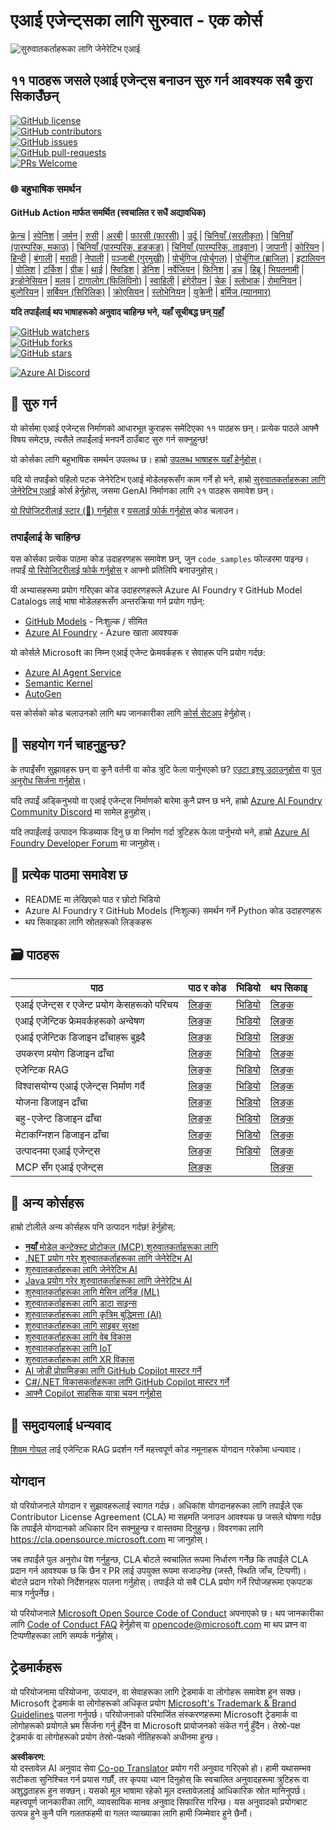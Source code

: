 <!--
CO_OP_TRANSLATOR_METADATA:
{
  "original_hash": "9b4c2650691b24b20e0c912d01a466a2",
  "translation_date": "2025-08-21T12:44:42+00:00",
  "source_file": "README.md",
  "language_code": "ne"
}
-->
# एआई एजेन्ट्सका लागि सुरुवात - एक कोर्स

![सुरुवातकर्ताहरूका लागि जेनेरेटिभ एआई](../../translated_images/repo-thumbnail.083b24afed61b6dd27a7fc53798bebe9edf688a41031163a1fca9f61c64d63ec.ne.png)

## ११ पाठहरू जसले एआई एजेन्ट्स बनाउन सुरु गर्न आवश्यक सबै कुरा सिकाउँछन्

[![GitHub license](https://img.shields.io/github/license/microsoft/ai-agents-for-beginners.svg)](https://github.com/microsoft/ai-agents-for-beginners/blob/master/LICENSE?WT.mc_id=academic-105485-koreyst)  
[![GitHub contributors](https://img.shields.io/github/contributors/microsoft/ai-agents-for-beginners.svg)](https://GitHub.com/microsoft/ai-agents-for-beginners/graphs/contributors/?WT.mc_id=academic-105485-koreyst)  
[![GitHub issues](https://img.shields.io/github/issues/microsoft/ai-agents-for-beginners.svg)](https://GitHub.com/microsoft/ai-agents-for-beginners/issues/?WT.mc_id=academic-105485-koreyst)  
[![GitHub pull-requests](https://img.shields.io/github/issues-pr/microsoft/ai-agents-for-beginners.svg)](https://GitHub.com/microsoft/ai-agents-for-beginners/pulls/?WT.mc_id=academic-105485-koreyst)  
[![PRs Welcome](https://img.shields.io/badge/PRs-welcome-brightgreen.svg?style=flat-square)](http://makeapullrequest.com?WT.mc_id=academic-105485-koreyst)

### 🌐 बहुभाषिक समर्थन

#### GitHub Action मार्फत समर्थित (स्वचालित र सधैं अद्यावधिक)

[फ्रेन्च](../fr/README.md) | [स्पेनिश](../es/README.md) | [जर्मन](../de/README.md) | [रुसी](../ru/README.md) | [अरबी](../ar/README.md) | [फारसी (फारसी)](../fa/README.md) | [उर्दू](../ur/README.md) | [चिनियाँ (सरलीकृत)](../zh/README.md) | [चिनियाँ (पारम्परिक, मकाउ)](../mo/README.md) | [चिनियाँ (पारम्परिक, हङकङ)](../hk/README.md) | [चिनियाँ (पारम्परिक, ताइवान)](../tw/README.md) | [जापानी](../ja/README.md) | [कोरियन](../ko/README.md) | [हिन्दी](../hi/README.md) | [बंगाली](../bn/README.md) | [मराठी](../mr/README.md) | [नेपाली](./README.md) | [पञ्जाबी (गुरमुखी)](../pa/README.md) | [पोर्चुगिज (पोर्चुगल)](../pt/README.md) | [पोर्चुगिज (ब्राजिल)](../br/README.md) | [इटालियन](../it/README.md) | [पोलिश](../pl/README.md) | [टर्किश](../tr/README.md) | [ग्रीक](../el/README.md) | [थाई](../th/README.md) | [स्विडिश](../sv/README.md) | [डेनिश](../da/README.md) | [नर्वेजियन](../no/README.md) | [फिनिश](../fi/README.md) | [डच](../nl/README.md) | [हिब्रू](../he/README.md) | [भियतनामी](../vi/README.md) | [इन्डोनेसियन](../id/README.md) | [मलय](../ms/README.md) | [टागालोग (फिलिपिनो)](../tl/README.md) | [स्वाहिली](../sw/README.md) | [हंगेरीयन](../hu/README.md) | [चेक](../cs/README.md) | [स्लोभाक](../sk/README.md) | [रोमानियन](../ro/README.md) | [बुल्गेरियन](../bg/README.md) | [सर्बियन (सिरिलिक)](../sr/README.md) | [क्रोएसियन](../hr/README.md) | [स्लोभेनियन](../sl/README.md) | [युक्रेनी](../uk/README.md) | [बर्मिज (म्यानमार)](../my/README.md)

**यदि तपाईंलाई थप भाषाहरूको अनुवाद चाहिन्छ भने, यहाँ सूचीबद्ध छन् [यहाँ](https://github.com/Azure/co-op-translator/blob/main/getting_started/supported-languages.md)**

[![GitHub watchers](https://img.shields.io/github/watchers/microsoft/ai-agents-for-beginners.svg?style=social&label=Watch)](https://GitHub.com/microsoft/ai-agents-for-beginners/watchers/?WT.mc_id=academic-105485-koreyst)  
[![GitHub forks](https://img.shields.io/github/forks/microsoft/ai-agents-for-beginners.svg?style=social&label=Fork)](https://GitHub.com/microsoft/ai-agents-for-beginners/network/?WT.mc_id=academic-105485-koreyst)  
[![GitHub stars](https://img.shields.io/github/stars/microsoft/ai-agents-for-beginners.svg?style=social&label=Star)](https://GitHub.com/microsoft/ai-agents-for-beginners/stargazers/?WT.mc_id=academic-105485-koreyst)

[![Azure AI Discord](https://dcbadge.limes.pink/api/server/kzRShWzttr)](https://discord.gg/kzRShWzttr)

## 🌱 सुरु गर्न

यो कोर्समा एआई एजेन्ट्स निर्माणको आधारभूत कुराहरू समेटिएका ११ पाठहरू छन्। प्रत्येक पाठले आफ्नै विषय समेट्छ, त्यसैले तपाईंलाई मनपर्ने ठाउँबाट सुरु गर्न सक्नुहुन्छ!

यो कोर्सका लागि बहुभाषिक समर्थन उपलब्ध छ। हाम्रो [उपलब्ध भाषाहरू यहाँ हेर्नुहोस्](../..)।

यदि यो तपाईंको पहिलो पटक जेनेरेटिभ एआई मोडेलहरूसँग काम गर्ने हो भने, हाम्रो [सुरुवातकर्ताहरूका लागि जेनेरेटिभ एआई](https://aka.ms/genai-beginners) कोर्स हेर्नुहोस्, जसमा GenAI निर्माणका लागि २१ पाठहरू समावेश छन्।

[यो रिपोजिटरीलाई स्टार (🌟) गर्नुहोस्](https://docs.github.com/en/get-started/exploring-projects-on-github/saving-repositories-with-stars?WT.mc_id=academic-105485-koreyst) र [यसलाई फोर्क गर्नुहोस्](https://github.com/microsoft/ai-agents-for-beginners/fork) कोड चलाउन।

### तपाईंलाई के चाहिन्छ

यस कोर्सका प्रत्येक पाठमा कोड उदाहरणहरू समावेश छन्, जुन `code_samples` फोल्डरमा पाइन्छ। तपाईं [यो रिपोजिटरीलाई फोर्क गर्नुहोस्](https://github.com/microsoft/ai-agents-for-beginners/fork) र आफ्नो प्रतिलिपि बनाउनुहोस्।

यी अभ्यासहरूमा प्रयोग गरिएका कोड उदाहरणहरूले Azure AI Foundry र GitHub Model Catalogs लाई भाषा मोडेलहरूसँग अन्तरक्रिया गर्न प्रयोग गर्छन्:

- [GitHub Models](https://aka.ms/ai-agents-beginners/github-models) - निःशुल्क / सीमित
- [Azure AI Foundry](https://aka.ms/ai-agents-beginners/ai-foundry) - Azure खाता आवश्यक

यो कोर्सले Microsoft का निम्न एआई एजेन्ट फ्रेमवर्कहरू र सेवाहरू पनि प्रयोग गर्दछ:

- [Azure AI Agent Service](https://aka.ms/ai-agents-beginners/ai-agent-service)  
- [Semantic Kernel](https://aka.ms/ai-agents-beginners/semantic-kernel)  
- [AutoGen](https://aka.ms/ai-agents/autogen)

यस कोर्सको कोड चलाउनको लागि थप जानकारीका लागि [कोर्स सेटअप](./00-course-setup/README.md) हेर्नुहोस्।

## 🙏 सहयोग गर्न चाहनुहुन्छ?

के तपाईंसँग सुझावहरू छन् वा कुनै वर्तनी वा कोड त्रुटि फेला पार्नुभएको छ? [एउटा इश्यू उठाउनुहोस्](https://github.com/microsoft/ai-agents-for-beginners/issues?WT.mc_id=academic-105485-koreyst) वा [पुल अनुरोध सिर्जना गर्नुहोस्](https://github.com/microsoft/ai-agents-for-beginners/pulls?WT.mc_id=academic-105485-koreyst)।

यदि तपाईं अड्किनुभयो वा एआई एजेन्ट्स निर्माणको बारेमा कुनै प्रश्न छ भने, हाम्रो [Azure AI Foundry Community Discord](https://discord.gg/kzRShWzttr) मा सामेल हुनुहोस्।

यदि तपाईंलाई उत्पादन फिडब्याक दिनु छ वा निर्माण गर्दा त्रुटिहरू फेला पार्नुभयो भने, हाम्रो [Azure AI Foundry Developer Forum](https://aka.ms/azureaifoundry/forum) मा जानुहोस्।

## 📂 प्रत्येक पाठमा समावेश छ

- README मा लेखिएको पाठ र छोटो भिडियो  
- Azure AI Foundry र GitHub Models (निःशुल्क) समर्थन गर्ने Python कोड उदाहरणहरू  
- थप सिकाइका लागि स्रोतहरूको लिङ्कहरू  

## 🗃️ पाठहरू

| **पाठ**                                  | **पाठ र कोड**                                   | **भिडियो**                                                  | **थप सिकाइ**                                                                          |
|------------------------------------------|------------------------------------------------|------------------------------------------------------------|---------------------------------------------------------------------------------------|
| एआई एजेन्ट्स र एजेन्ट प्रयोग केसहरूको परिचय | [लिङ्क](./01-intro-to-ai-agents/README.md)      | [भिडियो](https://youtu.be/3zgm60bXmQk?si=z8QygFvYQv-9WtO1)  | [लिङ्क](https://aka.ms/ai-agents-beginners/collection?WT.mc_id=academic-105485-koreyst) |
| एआई एजेन्टिक फ्रेमवर्कहरूको अन्वेषण       | [लिङ्क](./02-explore-agentic-frameworks/README.md) | [भिडियो](https://youtu.be/ODwF-EZo_O8?si=Vawth4hzVaHv-u0H)  | [लिङ्क](https://aka.ms/ai-agents-beginners/collection?WT.mc_id=academic-105485-koreyst) |
| एआई एजेन्टिक डिजाइन ढाँचाहरू बुझ्दै       | [लिङ्क](./03-agentic-design-patterns/README.md) | [भिडियो](https://youtu.be/m9lM8qqoOEA?si=BIzHwzstTPL8o9GF)  | [लिङ्क](https://aka.ms/ai-agents-beginners/collection?WT.mc_id=academic-105485-koreyst) |
| उपकरण प्रयोग डिजाइन ढाँचा                 | [लिङ्क](./04-tool-use/README.md)                | [भिडियो](https://youtu.be/vieRiPRx-gI?si=2z6O2Xu2cu_Jz46N)  | [लिङ्क](https://aka.ms/ai-agents-beginners/collection?WT.mc_id=academic-105485-koreyst) |
| एजेन्टिक RAG                              | [लिङ्क](./05-agentic-rag/README.md)             | [भिडियो](https://youtu.be/WcjAARvdL7I?si=gKPWsQpKiIlDH9A3)  | [लिङ्क](https://aka.ms/ai-agents-beginners/collection?WT.mc_id=academic-105485-koreyst) |
| विश्वासयोग्य एआई एजेन्ट्स निर्माण गर्दै     | [लिङ्क](./06-building-trustworthy-agents/README.md) | [भिडियो](https://youtu.be/iZKkMEGBCUQ?si=jZjpiMnGFOE9L8OK)  | [लिङ्क](https://aka.ms/ai-agents-beginners/collection?WT.mc_id=academic-105485-koreyst) |
| योजना डिजाइन ढाँचा                        | [लिङ्क](./07-planning-design/README.md)         | [भिडियो](https://youtu.be/kPfJ2BrBCMY?si=6SC_iv_E5-mzucnC)  | [लिङ्क](https://aka.ms/ai-agents-beginners/collection?WT.mc_id=academic-105485-koreyst) |
| बहु-एजेन्ट डिजाइन ढाँचा                   | [लिङ्क](./08-multi-agent/README.md)             | [भिडियो](https://youtu.be/V6HpE9hZEx0?si=rMgDhEu7wXo2uo6g)  | [लिङ्क](https://aka.ms/ai-agents-beginners/collection?WT.mc_id=academic-105485-koreyst) |
| मेटाकग्निशन डिजाइन ढाँचा                  | [लिङ्क](./09-metacognition/README.md)           | [भिडियो](https://youtu.be/His9R6gw6Ec?si=8gck6vvdSNCt6OcF)  | [लिङ्क](https://aka.ms/ai-agents-beginners/collection?WT.mc_id=academic-105485-koreyst) |
| उत्पादनमा एआई एजेन्ट्स                    | [लिङ्क](./10-ai-agents-production/README.md)    | [भिडियो](https://youtu.be/l4TP6IyJxmQ?si=31dnhexRo6yLRJDl)  | [लिङ्क](https://aka.ms/ai-agents-beginners/collection?WT.mc_id=academic-105485-koreyst) |
| MCP सँग एआई एजेन्ट्स                      | [लिङ्क](./11-mcp/README.md)                     |                                                            | [लिङ्क](https://aka.ms/mcp-for-beginners)                                               |

## 🎒 अन्य कोर्सहरू

हाम्रो टोलीले अन्य कोर्सहरू पनि उत्पादन गर्दछ! हेर्नुहोस्:
- [**नयाँ** मोडेल कन्टेक्स्ट प्रोटोकल (MCP) शुरुवातकर्ताहरूका लागि](https://github.com/microsoft/mcp-for-beginners?WT.mc_id=academic-105485-koreyst)
- [.NET प्रयोग गरेर शुरुवातकर्ताहरूका लागि जेनेरेटिभ AI](https://github.com/microsoft/Generative-AI-for-beginners-dotnet?WT.mc_id=academic-105485-koreyst)
- [शुरुवातकर्ताहरूका लागि जेनेरेटिभ AI](https://github.com/microsoft/generative-ai-for-beginners?WT.mc_id=academic-105485-koreyst)
- [Java प्रयोग गरेर शुरुवातकर्ताहरूका लागि जेनेरेटिभ AI](https://github.com/microsoft/generative-ai-for-beginners-java?WT.mc_id=academic-105485-koreyst)
- [शुरुवातकर्ताहरूका लागि मेसिन लर्निङ (ML)](https://aka.ms/ml-beginners?WT.mc_id=academic-105485-koreyst)
- [शुरुवातकर्ताहरूका लागि डाटा साइन्स](https://aka.ms/datascience-beginners?WT.mc_id=academic-105485-koreyst)
- [शुरुवातकर्ताहरूका लागि कृत्रिम बुद्धिमत्ता (AI)](https://aka.ms/ai-beginners?WT.mc_id=academic-105485-koreyst)
- [शुरुवातकर्ताहरूका लागि साइबर सुरक्षा](https://github.com/microsoft/Security-101??WT.mc_id=academic-96948-sayoung)
- [शुरुवातकर्ताहरूका लागि वेब विकास](https://aka.ms/webdev-beginners?WT.mc_id=academic-105485-koreyst)
- [शुरुवातकर्ताहरूका लागि IoT](https://aka.ms/iot-beginners?WT.mc_id=academic-105485-koreyst)
- [शुरुवातकर्ताहरूका लागि XR विकास](https://github.com/microsoft/xr-development-for-beginners?WT.mc_id=academic-105485-koreyst)
- [AI जोडी प्रोग्रामिङका लागि GitHub Copilot मास्टर गर्ने](https://aka.ms/GitHubCopilotAI?WT.mc_id=academic-105485-koreyst)
- [C#/.NET विकासकर्ताहरूका लागि GitHub Copilot मास्टर गर्ने](https://github.com/microsoft/mastering-github-copilot-for-dotnet-csharp-developers?WT.mc_id=academic-105485-koreyst)
- [आफ्नै Copilot साहसिक यात्रा चयन गर्नुहोस्](https://github.com/microsoft/CopilotAdventures?WT.mc_id=academic-105485-koreyst)

## 🌟 समुदायलाई धन्यवाद

[शिवम गोयल](https://www.linkedin.com/in/shivam2003/) लाई एजेन्टिक RAG प्रदर्शन गर्ने महत्त्वपूर्ण कोड नमूनाहरू योगदान गरेकोमा धन्यवाद। 

## योगदान

यो परियोजनाले योगदान र सुझावहरूलाई स्वागत गर्दछ। अधिकांश योगदानहरूका लागि तपाईंले एक 
Contributor License Agreement (CLA) मा सहमति जनाउन आवश्यक छ जसले घोषणा गर्दछ कि तपाईंले योगदानको अधिकार दिन सक्नुहुन्छ र वास्तवमा दिनुहुन्छ। 
विवरणका लागि <https://cla.opensource.microsoft.com> मा जानुहोस्।

जब तपाईंले पुल अनुरोध पेश गर्नुहुन्छ, CLA बोटले स्वचालित रूपमा निर्धारण गर्नेछ कि तपाईंले CLA प्रदान गर्न आवश्यक छ कि छैन र PR लाई उपयुक्त रूपमा सजाउनेछ (जस्तै, स्थिति जाँच, टिप्पणी)। 
बोटले प्रदान गरेको निर्देशनहरू पालना गर्नुहोस्। तपाईंले यो सबै CLA प्रयोग गर्ने रिपोजहरूमा एकपटक मात्र गर्नुपर्नेछ।

यो परियोजनाले [Microsoft Open Source Code of Conduct](https://opensource.microsoft.com/codeofconduct/) अपनाएको छ। 
थप जानकारीका लागि [Code of Conduct FAQ](https://opensource.microsoft.com/codeofconduct/faq/) हेर्नुहोस् वा 
[opencode@microsoft.com](mailto:opencode@microsoft.com) मा थप प्रश्न वा टिप्पणीहरूका लागि सम्पर्क गर्नुहोस्।

## ट्रेडमार्कहरू

यो परियोजनामा परियोजना, उत्पादन, वा सेवाहरूका लागि ट्रेडमार्क वा लोगोहरू समावेश हुन सक्छ। 
Microsoft ट्रेडमार्क वा लोगोहरूको अधिकृत प्रयोग [Microsoft's Trademark & Brand Guidelines](https://www.microsoft.com/legal/intellectualproperty/trademarks/usage/general) पालना गर्नुपर्छ। 
परियोजनाको परिमार्जित संस्करणहरूमा Microsoft ट्रेडमार्क वा लोगोहरूको प्रयोगले भ्रम सिर्जना गर्नु हुँदैन वा Microsoft प्रायोजनको संकेत गर्नु हुँदैन। 
तेस्रो-पक्ष ट्रेडमार्क वा लोगोहरूको प्रयोग तेस्रो-पक्षको नीतिहरूको अधीनमा हुन्छ।

**अस्वीकरण**:  
यो दस्तावेज़ AI अनुवाद सेवा [Co-op Translator](https://github.com/Azure/co-op-translator) प्रयोग गरी अनुवाद गरिएको हो। हामी यथासम्भव सटीकता सुनिश्चित गर्न प्रयास गर्छौं, तर कृपया ध्यान दिनुहोस् कि स्वचालित अनुवादहरूमा त्रुटिहरू वा अशुद्धताहरू हुन सक्छन्। यसको मूल भाषामा रहेको मूल दस्तावेज़लाई आधिकारिक स्रोत मानिनुपर्छ। महत्त्वपूर्ण जानकारीका लागि, व्यावसायिक मानव अनुवाद सिफारिस गरिन्छ। यस अनुवादको प्रयोगबाट उत्पन्न हुने कुनै पनि गलतफहमी वा गलत व्याख्याका लागि हामी जिम्मेवार हुने छैनौं।